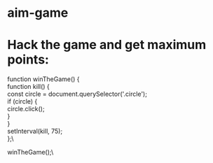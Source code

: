 # aim-game

# Hack the game and get maximum points:
function winTheGame() {\
function kill() {\
const circle = document.querySelector('.circle');\
if (circle) {\
circle.click();\
}\
}\
setInterval(kill, 75);\
};\

winTheGame();\
